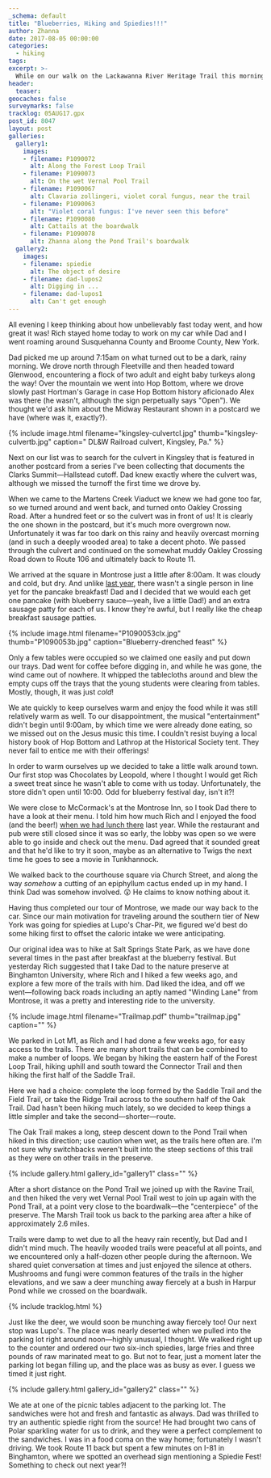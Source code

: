 ```yaml
---
_schema: default
title: "Blueberries, Hiking and Spiedies!!!"
author: Zhanna
date: 2017-08-05 00:00:00
categories:
  - hiking
tags:
excerpt: >-
  While on our walk on the Lackawanna River Heritage Trail this morning, Rich and I found "Piecing Together the Past #2."
header:
  teaser:
geocaches: false
surveymarks: false
tracklog: 05AUG17.gpx
post_id: 8047
layout: post
galleries:
  gallery1:
    images:
    - filename: P1090072
      alt: Along the Forest Loop Trail
    - filename: P1090073
      alt: On the wet Vernal Pool Trail  
    - filename: P1090067
      alt: Clavaria zollingeri, violet coral fungus, near the trail
    - filename: P1090063
      alt: "Violet coral fungus: I've never seen this before"
    - filename: P1090080
      alt: Cattails at the boardwalk
    - filename: P1090078
      alt: Zhanna along the Pond Trail's boardwalk  
  gallery2:
    images:
    - filename: spiedie
      alt: The object of desire
    - filename: dad-lupos2
      alt: Digging in ...
    - filename: dad-lupos1
      alt: Can't get enough             
---
```


All evening I keep thinking about how unbelievably fast today went, and how great it was! Rich stayed home today to work on my car while Dad and I went roaming around Susquehanna County and Broome County, New York. 

Dad picked me up around 7:15am on what turned out to be a dark, rainy morning. We drove north through Fleetville and then headed toward Glenwood, encountering a flock of two adult and eight baby turkeys along the way! Over the mountain we went into Hop Bottom, where we drove slowly past Hortman's Garage in case Hop Bottom history aficionado Alex was there (he wasn't, although the sign perpetually says "Open"). We thought we'd ask him about the Midway Restaurant shown in a postcard we have (where was it, exactly?). 

{% include image.html filename="kingsley-culvertcl.jpg" thumb="kingsley-culvertb.jpg" caption=" DL&W Railroad culvert, Kingsley, Pa." %}

Next on our list was to search for the culvert in Kingsley that is featured in another postcard from a series I've been collecting that documents the Clarks Summit—Hallstead cutoff. Dad knew exactly where the culvert was, although we missed the turnoff the first time we drove by. 

When we came to the Martens Creek Viaduct we knew we had gone too far, so we turned around and went back, and turned onto Oakley Crossing Road. After a hundred feet or so the culvert was in front of us! It is clearly the one shown in the postcard, but it's much more overgrown now. Unfortunately it was far too dark on this rainy and heavily overcast morning (and in such a deeply wooded area) to take a decent photo. We passed through the culvert and continued on the somewhat muddy Oakley Crossing Road down to Route 106 and ultimately back to Route 11.

We arrived at the square in Montrose just a little after 8:00am. It was cloudy and cold, but dry. And unlike [last year](/2016/08/05/a-morning-in-montrose-and-woodbourne), there wasn't a single person in line yet for the pancake breakfast! Dad and I decided that we would each get one pancake (with blueberry sauce—yeah, live a little Dad!) and an extra sausage patty for each of us. I know they're awful, but I really like the cheap breakfast sausage patties. 

{% include image.html filename="P1090053clx.jpg" thumb="P1090053b.jpg" caption="Blueberry-drenched feast" %}

Only a few tables were occupied so we claimed one easily and put down our trays. Dad went for coffee before digging in, and while he was gone, the wind came out of nowhere. It whipped the tablecloths around and blew the empty cups off the trays that the young students were clearing from tables. Mostly, though, it was just _cold_! 

We ate quickly to keep ourselves warm and enjoy the food while it was still relatively warm as well. To our disappointment, the musical "entertainment" didn't begin until 9:00am, by which time we were already done eating, so we missed out on the Jesus music this time. I couldn't resist buying a local history book of Hop Bottom and Lathrop at the Historical Society tent. They never fail to entice me with their offerings!

In order to warm ourselves up we decided to take a little walk around town. Our first stop was Chocolates by Leopold, where I thought I would get Rich a sweet treat since he wasn't able to come with us today. Unfortunately, the store didn't open until 10:00. Odd for blueberry festival day, isn't it?!  

We were close to McCormack's at the Montrose Inn, so I took Dad there to have a look at their menu. I told him how much Rich and I enjoyed the food (and the beer!) [when we had lunch there](/2016/07/26/pokemontrose-go-the-exciting-conclusion) last year. While the restaurant and pub were still closed since it was so early, the lobby was open so we were able to go inside and check out the menu. Dad agreed that it sounded great and that he'd like to try it soon, maybe as an alternative to Twigs the next time he goes to see a movie in Tunkhannock.

We walked back to the courthouse square via Church Street, and along the way _somehow_ a cutting of an epiphyllum cactus ended up in my hand. I think Dad was somehow involved. :astonished: He claims to know nothing about it.

Having thus completed our tour of Montrose, we made our way back to the car. Since our main motivation for traveling around the southern tier of New York was going for spiedies at Lupo's Char-Pit, we figured we'd best do some hiking first to offset the caloric intake we were anticipating. 

Our original idea was to hike at Salt Springs State Park, as we have done several times in the past after breakfast at the blueberry festival. But yesterday Rich suggested that I take Dad to the nature preserve at Binghamton University, where Rich and I hiked a few weeks ago, and explore a few more of the trails with him. Dad liked the idea, and off we went—following back roads including an aptly named "Winding Lane" from Montrose, it was a pretty and interesting ride to the university.

<!-- TODO: Set up lightgallery to open PDFs? https://github.com/sachinchoolur/lightGallery/blob/37dfaa07b279f17c63b5293104ad1291637f150f/site/content/demos/iframe.md -->

{% include image.html filename="Trailmap.pdf" thumb="trailmap.jpg" caption="" %}

We parked in Lot M1, as Rich and I had done a few weeks ago, for easy access to the trails. There are many short trails that can be combined to make a number of loops. We began by hiking the eastern half of the Forest Loop Trail, hiking uphill and south toward the Connector Trail and then hiking the first half of the Saddle Trail. 

Here we had a choice: complete the loop formed by the Saddle Trail and the Field Trail, or take the Ridge Trail across to the southern half of the Oak Trail. Dad hasn't been hiking much lately, so we decided to keep things a little simpler and take the second—shorter—route. 

The Oak Trail makes a long, steep descent down to the Pond Trail when hiked in this direction; use caution when wet, as the trails here often are. I'm not sure why switchbacks weren't built into the steep sections of this trail as they were on other trails in the preserve. 

{% include gallery.html gallery_id="gallery1" class="" %}

After a short distance on the Pond Trail we joined up with the Ravine Trail, and then hiked the very wet Vernal Pool Trail west to join up again with the Pond Trail, at a point very close to the boardwalk—the "centerpiece" of the preserve. The Marsh Trail took us back to the parking area after a hike of approximately 2.6 miles. 

Trails were damp to wet due to all the heavy rain recently, but Dad and I didn't mind much. The heavily wooded trails were peaceful at all points, and we encountered only a half-dozen other people during the afternoon. We shared quiet conversation at times and just enjoyed the silence at others. Mushrooms and fungi were common features of the trails in the higher elevations, and we saw a deer munching away fiercely at a bush in Harpur Pond while we crossed on the boardwalk.

{% include tracklog.html %}

Just like the deer, we would soon be munching away fiercely too! Our next stop was Lupo's. The place was nearly deserted when we pulled into the parking lot right around noon—highly unusual, I thought. We walked right up to the counter and ordered our two six-inch spiedies, large fries and three pounds of raw marinated meat to go. But not to fear, just a moment later the parking lot began filling up, and the place was as busy as ever. I guess we timed it just right.

{% include gallery.html gallery_id="gallery2" class="" %}

We ate at one of the picnic tables adjacent to the parking lot. The sandwiches were hot and fresh and fantastic as always. Dad was thrilled to try an authentic spiedie right from the source! He had brought two cans of Polar sparkling water for us to drink, and they were a perfect complement to the sandwiches. I was in a food coma on the way home; fortunately I wasn't driving. We took Route 11 back but spent a few minutes on I-81 in Binghamton, where we spotted an overhead sign mentioning a Spiedie Fest! Something to check out next year?!


 

 